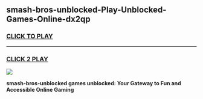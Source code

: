 
## smash-bros-unblocked-Play-Unblocked-Games-Online-dx2qp
<h3>
<a href="https://premium76.site?title=smash-bros-unblocked&ref=25A">CLICK TO PLAY</a></h3>
<hr>

<h3>
<a href="https://premium76.site?title=smash-bros-unblocked&ref=25A">CLICK 2 PLAY</a>
  
</h3>

<a href="https://premium76.site?title=smash-bros-unblocked&ref=25A"><img src="https://clearcache.store/games.png"></a>


**smash-bros-unblocked games unblocked: Your Gateway to Fun and Accessible Online Gaming**
